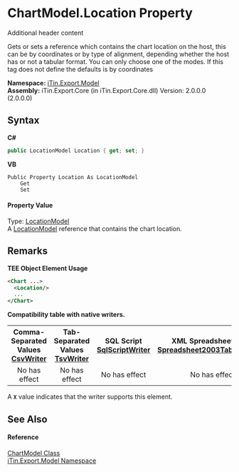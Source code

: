 # ChartModel.Location Property 
Additional header content 

Gets or sets a reference which contains the chart location on the host, this can be by coordinates or by type of alignment, depending whether the host has or not a tabular format. You can only choose one of the modes. If this tag does not define the defaults is by coordinates

**Namespace:**&nbsp;<a href="N_iTin_Export_Model">iTin.Export.Model</a><br />**Assembly:**&nbsp;iTin.Export.Core (in iTin.Export.Core.dll) Version: 2.0.0.0 (2.0.0.0)

## Syntax

**C#**<br />
``` C#
public LocationModel Location { get; set; }
```

**VB**<br />
``` VB
Public Property Location As LocationModel
	Get
	Set
```


#### Property Value
Type: <a href="T_iTin_Export_Model_LocationModel">LocationModel</a><br />A <a href="T_iTin_Export_Model_LocationModel">LocationModel</a> reference that contains the chart location.

## Remarks

**TEE Object Element Usage**<br />
``` XML
<Chart ...>
  <Location/>
  ...
</Chart>
```


<strong>Compatibility table with native writers.</strong><table><tr><th>Comma-Separated Values<br /><a href="T_iTin_Export_Writers_CsvWriter">CsvWriter</a></th><th>Tab-Separated Values<br /><a href="T_iTin_Export_Writers_TsvWriter">TsvWriter</a></th><th>SQL Script<br /><a href="T_iTin_Export_Writers_SqlScriptWriter">SqlScriptWriter</a></th><th>XML Spreadsheet 2003<br /><a href="T_iTin_Export_Writers_Spreadsheet2003TabularWriter">Spreadsheet2003TabularWriter</a></th></tr><tr><td align="center">No has effect</td><td align="center">No has effect</td><td align="center">No has effect</td><td align="center">No has effect</td></tr></table> A <strong>`X`</strong> value indicates that the writer supports this element.


## See Also


#### Reference
<a href="T_iTin_Export_Model_ChartModel">ChartModel Class</a><br /><a href="N_iTin_Export_Model">iTin.Export.Model Namespace</a><br />